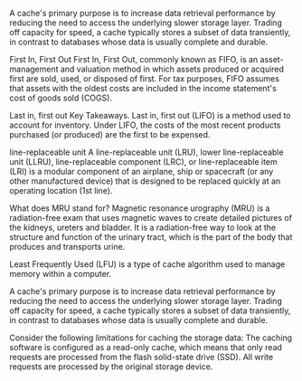 A cache's primary purpose is to increase data retrieval performance by reducing the need to access the underlying slower storage layer. Trading off capacity for speed, a cache typically stores a subset of data transiently, in contrast to databases whose data is usually complete and durable.

First In, First Out
First In, First Out, commonly known as FIFO, is an asset-management and valuation method in which assets produced or acquired first are sold, used, or disposed of first. For tax purposes, FIFO assumes that assets with the oldest costs are included in the income statement's cost of goods sold (COGS).

Last in, first out
Key Takeaways. Last in, first out (LIFO) is a method used to account for inventory. Under LIFO, the costs of the most recent products purchased (or produced) are the first to be expensed.

line-replaceable unit
A line-replaceable unit (LRU), lower line-replaceable unit (LLRU), line-replaceable component (LRC), or line-replaceable item (LRI) is a modular component of an airplane, ship or spacecraft (or any other manufactured device) that is designed to be replaced quickly at an operating location (1st line).

What does MRU stand for?
Magnetic resonance urography (MRU) is a radiation-free exam that uses magnetic waves to create detailed pictures of the kidneys, ureters and bladder. It is a radiation-free way to look at the structure and function of the urinary tract, which is the part of the body that produces and transports urine.

Least Frequently Used (LFU) is a type of cache algorithm used to manage memory within a computer.

A cache's primary purpose is to increase data retrieval performance by reducing the need to access the underlying slower storage layer. Trading off capacity for speed, a cache typically stores a subset of data transiently, in contrast to databases whose data is usually complete and durable.

Consider the following limitations for caching the storage data: The caching software is configured as a read-only cache, which means that only read requests are processed from the flash solid-state drive (SSD). All write requests are processed by the original storage device.
